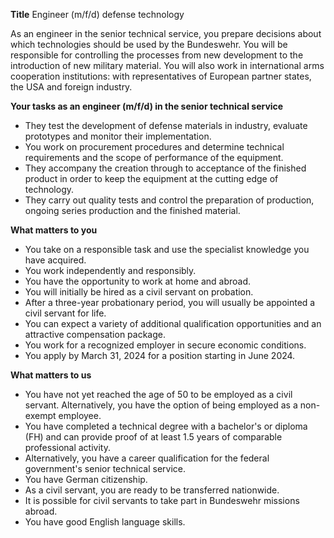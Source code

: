 **Title**
Engineer (m/f/d) defense technology

As an engineer in the senior technical service, you prepare decisions about which technologies should be used by the Bundeswehr. You will be responsible for controlling the processes from new development to the introduction of new military material. You will also work in international arms cooperation institutions: with representatives of European partner states, the USA and foreign industry.

**Your tasks as an engineer (m/f/d) in the senior technical service**

-	They test the development of defense materials in industry, evaluate prototypes and monitor their implementation.
-	You work on procurement procedures and determine technical requirements and the scope of performance of the equipment.
-	They accompany the creation through to acceptance of the finished product in order to keep the equipment at the cutting edge of technology.
-	They carry out quality tests and control the preparation of production, ongoing series production and the finished material.

**What matters to you**

-	You take on a responsible task and use the specialist knowledge you have acquired.
-	You work independently and responsibly.
-	You have the opportunity to work at home and abroad.
-	You will initially be hired as a civil servant on probation.
-	After a three-year probationary period, you will usually be appointed a civil servant for life.
-	You can expect a variety of additional qualification opportunities and an attractive compensation package.
-	You work for a recognized employer in secure economic conditions.
-	You apply by March 31, 2024 for a position starting in June 2024.

**What matters to us**

-	You have not yet reached the age of 50 to be employed as a civil servant. Alternatively, you have the option of being employed as a non-exempt employee.
-	You have completed a technical degree with a bachelor's or diploma (FH) and can provide proof of at least 1.5 years of comparable professional activity.
-	Alternatively, you have a career qualification for the federal government's senior technical service.
-	You have German citizenship.
-	As a civil servant, you are ready to be transferred nationwide.
-	It is possible for civil servants to take part in Bundeswehr missions abroad.
-	You have good English language skills.
